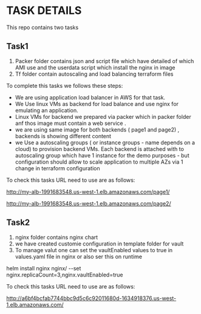 # TASK DETAILS 
 This repo contains two tasks 

## Task1

1. Packer folder contains json and script file which  have detailed of which  AMI use and the userdata script which install the nginx in image 
2. Tf folder contain autoscaling and load balancing terraform files 


To complete this tasks we follows these steps:
- We are using application load balancer in AWS for that task.
- We Use linux VMs as backend for load balance and use nginx for emulating an application. 
- Linux VMs for backend we prepared via packer which in packer folder anf thos image must contain a web service .
- we are using same image for both backends ( page1 and page2) , backends is showing different content
- we Use a autoscaling groups  ( or instance groups - name depends on a cloud) to provision backend VMs. Each backend is attached with to autoscaling group which have 1 instance  for the demo purposes - but configuration should allow to scale application to multiple AZs via 1 change in terraform configuration

To check this tasks URL need to use are as follows:


http://my-alb-1991683548.us-west-1.elb.amazonaws.com/page1/


http://my-alb-1991683548.us-west-1.elb.amazonaws.com/page2/


## Task2

1. nginx folder contains nginx chart 
2. we have created customie configuration in template folder for vault 
3. To manage valut one can set the vaultEnabled values to true in values.yaml file in nginx or also ser this on runtime

helm install nginx nginx/ --set nginx.replicaCount=3,nginx.vaultEnabled=true


To check this tasks URL need to use are as follows:

http://a6bf4bcfab7744bbc9d5c6c92011680d-1634918376.us-west-1.elb.amazonaws.com/
